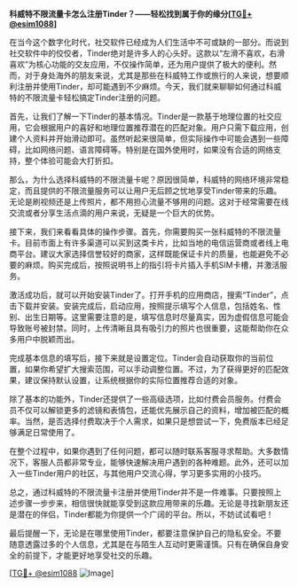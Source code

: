 **科威特不限流量卡怎么注册Tinder？——轻松找到属于你的缘分[[TG💪+ @esim1088](https://t.me/s/esim1088)]**

在当今这个数字化时代，社交软件已经成为人们生活中不可或缺的一部分。而说到社交软件中的佼佼者，Tinder绝对是许多人的心头好。这款以“左滑不喜欢，右滑喜欢”为核心功能的交友应用，不仅操作简单，还为用户提供了极大的便利。然而，对于身处海外的朋友来说，尤其是那些在科威特工作或旅行的人来说，想要顺利注册并使用Tinder，却可能遇到不少麻烦。今天，我们就来聊聊如何通过科威特的不限流量卡轻松搞定Tinder注册的问题。

首先，让我们了解一下Tinder的基本情况。Tinder是一款基于地理位置的社交应用，它会根据用户的喜好和地理位置推荐潜在的匹配对象。用户只需下载应用，创建个人资料并开始滑动即可。虽然听起来很简单，但实际操作中可能会遇到一些障碍，比如网络问题、语言障碍等。特别是在国外使用时，如果没有合适的网络支持，整个体验可能会大打折扣。

那么，为什么选择科威特的不限流量卡呢？原因很简单，科威特的网络环境非常稳定，而且提供的不限流量服务可以让用户无后顾之忧地享受Tinder带来的乐趣。无论是刷视频还是上传照片，都不用担心流量不够用的问题。这对于经常需要在线交流或者分享生活点滴的用户来说，无疑是一个巨大的优势。

接下来，我们来看看具体的操作步骤。首先，你需要购买一张科威特的不限流量卡。目前市面上有许多渠道可以买到这类卡片，比如当地的电信运营商或者线上电商平台。建议大家选择信誉较好的商家，这样既能保证卡片的质量，也能避免不必要的麻烦。购买完成后，按照说明书上的指引将卡片插入手机SIM卡槽，并激活服务。

激活成功后，就可以开始安装Tinder了。打开手机的应用商店，搜索“Tinder”，点击下载并安装。安装完成后，启动应用，按照提示填写个人信息，包括姓名、性别、出生日期等。这里需要注意的是，填写信息时尽量真实，因为虚假信息可能会导致账号被封禁。同时，上传清晰且具有吸引力的照片也很重要，这能帮助你在众多用户中脱颖而出。

完成基本信息的填写后，接下来就是设置定位。Tinder会自动获取你的当前位置，如果你希望扩大搜索范围，可以手动调整位置。不过，为了获得更好的匹配效果，建议保持默认设置，让系统根据你的实际位置推荐合适的对象。

除了基本的功能外，Tinder还提供了一些高级选项，比如付费会员服务。付费会员不仅可以解锁更多的滤镜和表情包，还能优先展示自己的资料，增加被匹配的概率。当然，是否选择付费取决于个人需求，如果只是想尝试一下，免费版本已经足够满足日常使用了。

在整个过程中，如果你遇到了任何问题，都可以随时联系客服寻求帮助。大多数情况下，客服人员都非常专业，能够快速解决用户遇到的各种难题。此外，还可以加入一些Tinder用户的社区，与其他用户交流心得，学习更多实用的小技巧。

总之，通过科威特的不限流量卡注册并使用Tinder并不是一件难事。只要按照上述步骤一步步来，相信很快就能享受到这款应用带来的乐趣。无论是寻找新朋友还是潜在的伴侣，Tinder都能为你提供一个广阔的平台。所以，不妨试试看吧！

最后提醒一下，无论是在哪里使用Tinder，都要注意保护自己的隐私安全。不要随意透露过多的个人信息，尤其是在与陌生人互动时更需谨慎。只有在确保自身安全的前提下，才能更好地享受社交的乐趣。

[[TG💪+ @esim1088](https://t.me/s/esim1088) ![Image](https://i.postimg.cc/4NQfJmqS/Snipaste-2025-05-13-00-14-12.png)]